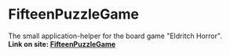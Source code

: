 # FifteenPuzzleGame
The small application-helper for the board game "Eldritch Horror".  
**Link on site: [FifteenPuzzleGame](https://sttr19.github.io/FifteenPuzzleGame/)**
